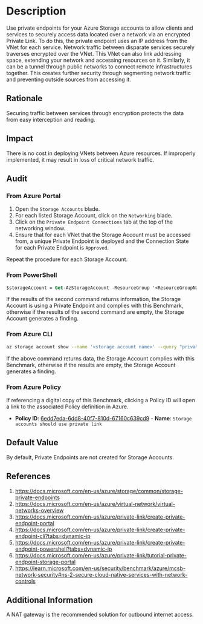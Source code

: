 # Description

Use private endpoints for your Azure Storage accounts to allow clients and services to securely access data located over a network via an encrypted Private Link. To do this, the private endpoint uses an IP address from the VNet for each service. Network traffic between disparate services securely traverses encrypted over the VNet. This VNet can also link addressing space, extending your network and accessing resources on it. Similarly, it can be a tunnel through public networks to connect remote infrastructures together. This creates further security through segmenting network traffic and preventing outside sources from accessing it.

## Rationale

Securing traffic between services through encryption protects the data from easy interception and reading.

## Impact

There is no cost in deploying VNets between Azure resources. If improperly implemented, it may result in loss of critical network traffic.

## Audit

### From Azure Portal

1. Open the `Storage Accounts` blade.
2. For each listed Storage Account, click on the `Networking` blade.
3. Click on the `Private Endpoint Connections` tab at the top of the networking window.
4. Ensure that for each VNet that the Storage Account must be accessed from, a unique Private Endpoint is deployed and the Connection State for each Private Endpoint is `Approved`.

Repeat the procedure for each Storage Account.

### From PowerShell

```ps
$storageAccount = Get-AzStorageAccount -ResourceGroup '<ResourceGroupName>' -Name '<storageaccountname>' Get-AzPrivateEndpoint -ResourceGroup '<ResourceGroupName>'|Where-Object {$_.PrivateLinkServiceConnectionsText -match $storageAccount.id}
```

If the results of the second command returns information, the Storage Account is using a Private Endpoint and complies with this Benchmark, otherwise if the results of the second command are empty, the Storage Account generates a finding.

### From Azure CLI

```sh
az storage account show --name '<storage account name>' --query "privateEndpointConnections[0].id"
```

If the above command returns data, the Storage Account complies with this Benchmark, otherwise if the results are empty, the Storage Account generates a finding.

### From Azure Policy

If referencing a digital copy of this Benchmark, clicking a Policy ID will open a link to the associated Policy definition in Azure.

- **Policy ID**: [6edd7eda-6dd8-40f7-810d-67160c639cd9](https://portal.azure.com/#view/Microsoft_Azure_Policy/PolicyDetailBlade/definitionId/%2Fproviders%2FMicrosoft.Authorization%2FpolicyDefinitions%2F6edd7eda-6dd8-40f7-810d-67160c639cd9) - **Name**: `Storage accounts should use private link`

## Default Value

By default, Private Endpoints are not created for Storage Accounts.

## References

1. <https://docs.microsoft.com/en-us/azure/storage/common/storage-private-endpoints>
2. <https://docs.microsoft.com/en-us/azure/virtual-network/virtual-networks-overview>
3. <https://docs.microsoft.com/en-us/azure/private-link/create-private-endpoint-portal>
4. <https://docs.microsoft.com/en-us/azure/private-link/create-private-endpoint-cli?tabs=dynamic-ip>
5. <https://docs.microsoft.com/en-us/azure/private-link/create-private-endpoint-powershell?tabs=dynamic-ip>
6. <https://docs.microsoft.com/en-us/azure/private-link/tutorial-private-endpoint-storage-portal>
7. <https://learn.microsoft.com/en-us/security/benchmark/azure/mcsb-network-security#ns-2-secure-cloud-native-services-with-network-controls>

## Additional Information

A NAT gateway is the recommended solution for outbound internet access.
